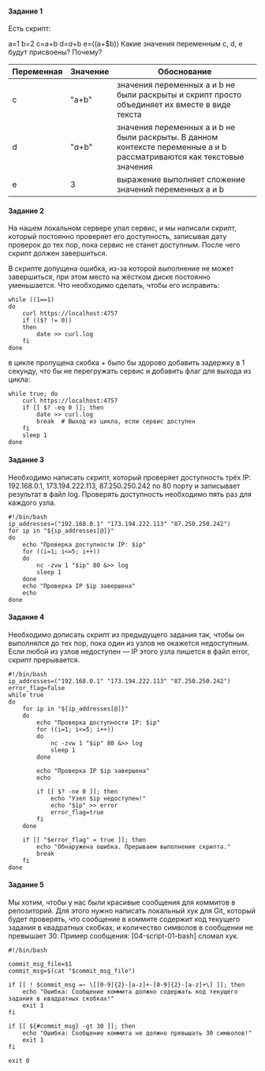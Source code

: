 #### Задание 1
Есть скрипт:

a=1
b=2
c=a+b
d=$a+$b
e=$(($a+$b))
Какие значения переменным c, d, e будут присвоены? Почему?

Переменная | Значение | Обоснование                                                                                                            
--- |----------|------------------------------------------------------------------------------------------------------------------------|
c | "a+b"    | значения переменных a и b не были раскрыты и скрипт просто объединяет их вместе в виде текста                          |
d | "$a+$b"  | значения переменных a и b не были раскрыты. В данном контексте переменные a и b рассматриваются как текстовые значения |
e | 3 | выражение выполняет сложение значений переменных a и b                                                                 |

#### Задание 2
На нашем локальном сервере упал сервис, и мы написали скрипт, который постоянно проверяет его доступность, записывая дату проверок до тех пор, пока сервис не станет доступным. После чего скрипт должен завершиться.

В скрипте допущена ошибка, из-за которой выполнение не может завершиться, при этом место на жёстком диске постоянно уменьшается. Что необходимо сделать, чтобы его исправить:

```
while ((1==1)
do
	curl https://localhost:4757
	if (($? != 0))
	then
		date >> curl.log
	fi
done
```

в цикле пропущена скобка + было бы здорово добавить задержку в 1 секунду, что бы не перегружать сервис 
и добавить флаг для выхода из цикла:

```
while true; do
    curl https://localhost:4757
    if [[ $? -eq 0 ]]; then
        date >> curl.log
        break  # Выход из цикла, если сервис доступен
    fi
    sleep 1
done
```

#### Задание 3
Необходимо написать скрипт, который проверяет доступность трёх IP: 192.168.0.1, 173.194.222.113, 87.250.250.242 по 80 порту и записывает результат в файл log. Проверять доступность необходимо пять раз для каждого узла.

```
#!/bin/bash
ip_addresses=("192.168.0.1" "173.194.222.113" "87.250.250.242")
for ip in "${ip_addresses[@]}"
do
    echo "Проверка доступности IP: $ip"
    for ((i=1; i<=5; i++))
    do
        nc -zvw 1 "$ip" 80 &>> log
        sleep 1
    done
    echo "Проверка IP $ip завершена"
    echo
done
```

#### Задание 4
Необходимо дописать скрипт из предыдущего задания так, чтобы он выполнялся до тех пор, пока один из узлов не окажется недоступным. Если любой из узлов недоступен — IP этого узла пишется в файл error, скрипт прерывается.

```
#!/bin/bash
ip_addresses=("192.168.0.1" "173.194.222.113" "87.250.250.242")
error_flag=false
while true
do
    for ip in "${ip_addresses[@]}"
    do
        echo "Проверка доступности IP: $ip"
        for ((i=1; i<=5; i++))
        do
            nc -zvw 1 "$ip" 80 &>> log
            sleep 1
        done
        
        echo "Проверка IP $ip завершена"
        echo
        
        if [[ $? -ne 0 ]]; then
            echo "Узел $ip недоступен!"
            echo "$ip" >> error
            error_flag=true
        fi
    done
    
    if [[ "$error_flag" = true ]]; then
        echo "Обнаружена ошибка. Прерываем выполнение скрипта."
        break
    fi
done
```

#### Задание 5
Мы хотим, чтобы у нас были красивые сообщения для коммитов в репозиторий. Для этого нужно написать локальный хук для Git, который будет проверять, что сообщение в коммите содержит код текущего задания в квадратных скобках, и количество символов в сообщении не превышает 30. Пример сообщения: [04-script-01-bash] сломал хук.

```
#!/bin/bash

commit_msg_file=$1
commit_msg=$(cat "$commit_msg_file")

if [[ ! $commit_msg =~ \[[0-9]{2}-[a-z]+-[0-9]{2}-[a-z]+\] ]]; then
    echo "Ошибка: Сообщение коммита должно содержать код текущего задания в квадратных скобках!"
    exit 1
fi

if [[ ${#commit_msg} -gt 30 ]]; then
    echo "Ошибка: Сообщение коммита не должно превышать 30 символов!"
    exit 1
fi

exit 0
```